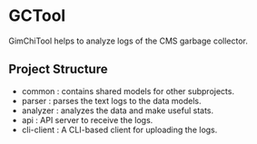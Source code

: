 GCTool
======

GimChiTool helps to analyze logs of the CMS garbage collector.

Project Structure
-----------------

- common : contains shared models for other subprojects.
- parser : parses the text logs to the data models.
- analyzer : analyzes the data and make useful stats.
- api : API server to receive the logs.
- cli-client : A CLI-based client for uploading the logs.
